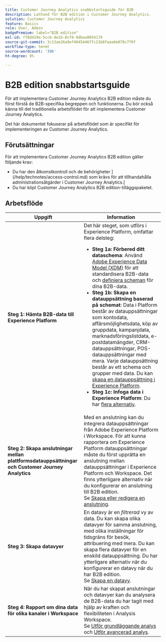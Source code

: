 ```yaml
---
title: Customer Journey Analytics snabbstartsguide för B2B
description: Lathund för B2B edition i Customer Journey Analytics.
solution: Customer Journey Analytics
feature: Basics
role: User, Admin
badgePremium: label="B2B edition"
exl-id: ff8d419e-5cc6-4e1b-8cf8-9dbaa8054179
source-git-commit: 3c13ae26a9ef48454467fc21b8faaa9e078c7f9f
workflow-type: tm+mt
source-wordcount: '396'
ht-degree: 0%

---
```



# B2B edition snabbstartsguide

För att implementera Customer Journey Analytics B2B edition måste du först förstå de B2B-specifika begreppen och funktionerna. Du bör också känna till det traditionella arbetsflödet för att implementera Customer Journey Analytics.

Det här dokumentet fokuserar på arbetsflödet som är specifikt för implementeringen av Customer Journey Analytics.

## Förutsättningar

För att implementera Customer Journey Analytics B2B edition gäller följande krav:

* Du har den åtkomstkontroll och de behörigheter ](/help/technotes/access-control.md) som krävs för att tillhandahålla administrationsåtgärder i Customer Journey Analytics.[
* Du har köpt Customer Journey Analytics B2B edition-tilläggspaketet.


## Arbetsflöde

| Uppgift | Information |
| --- | --- |
| **Steg 1: Hämta B2B-data till Experience Platform** | Det här steget, som utförs i Experience Platform, omfattar flera delsteg:<ul><li>**Steg 1a: Förbered ditt dataschema**: Använd [Adobe Experience Data Model (XDM)](https://experienceleague.adobe.com/docs/experience-platform/xdm/home.html?lang=sv) för att standardisera B2B-data och [definiera scheman](https://experienceleague.adobe.com/en/docs/experience-platform/rtcdp/schemas/b2b) för dina B2B-data.</li><li>**Steg 1b: Skapa en datauppsättning baserad på schemat**: Data i Platform består av datauppsättningar som kontodata, affärsmöjlighetsdata, köp av gruppdata, kampanjdata, marknadsföringslistdata, e-postdatamängder, CRM-datauppsättningar, POS-datauppsättningar med mera. Varje datauppsättning består av ett schema och grupper med data. Du kan [skapa en datauppsättning i Experience Platform](https://experienceleague.adobe.com/docs/platform-learn/getting-started-for-data-architects-and-data-engineers/create-datasets.html).</li><li>**Steg 1c: Infoga data i Experience Platform**: Du har [flera alternativ](https://experienceleague.adobe.com/en/docs/experience-platform/ingestion/home).</li></ul> |
| **Steg 2: Skapa anslutningar mellan plattformsdatauppsättningar och Customer Journey Analytics** | Med en anslutning kan du integrera datauppsättningar från Adobe Experience Platform i Workspace. För att kunna rapportera om Experience Platform datauppsättningar måste du först upprätta en anslutning mellan datauppsättningar i Experience Platform och Workspace. Det finns ytterligare alternativ när du konfigurerar en anslutning till B2B edition. <br>Se [Skapa eller redigera en anslutning](/help/connections/create-connection.md). |
| **Steg 3: Skapa datavyer** | En datavy är en *filtrerad* vy av data. Du kan skapa olika datavyer för samma anslutning, med olika inställningar för tidsgräns för besök, attribuering med mera. Du kan skapa flera datavyer för en enskild datauppsättning. Du har ytterligare alternativ när du konfigurerar en datavy när du har B2B edition.<br>Se [Skapa en datavy](/help/data-views/create-dataview.md). |
| **Steg 4: Rapport om dina data för olika kanaler i Workspace** | När du har skapat anslutningar och datavyer kan du analysera de B2B-data du har tagit med hjälp av kraften och flexibiliteten i Analysis Workspace.<br>Se [Utför grundläggande analys](/help/analysis-workspace/perform-basic-analysis.md) och [Utför avancerad analys](/help/analysis-workspace/perform-adv-analysis.md). |

<!--

## Use Case

The [B2B Use Case ](../data-ingestion/data-ingestion.md) document provides an example use case on how to implement Customer  Journey Analytics B2B Edition.

-->